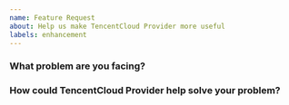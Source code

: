 ```yaml
---
name: Feature Request
about: Help us make TencentCloud Provider more useful
labels: enhancement
---
```

<!--
Thank you for helping to improve TencentCloud Provider!

Please be sure to search for open issues before raising a new one. We use issues
for bug reports and feature requests. Please find us at https://slack.crossplane.io
for questions, support, and discussion.
-->

### What problem are you facing?
<!--
Please tell us a little about your use case - it's okay if it's hypothetical!
Leading with this context helps frame the feature request so we can ensure we
implement it sensibly.
--->

### How could TencentCloud Provider help solve your problem?
<!--
Let us know how you think TencentCloud Provider could help with your use case.
-->
